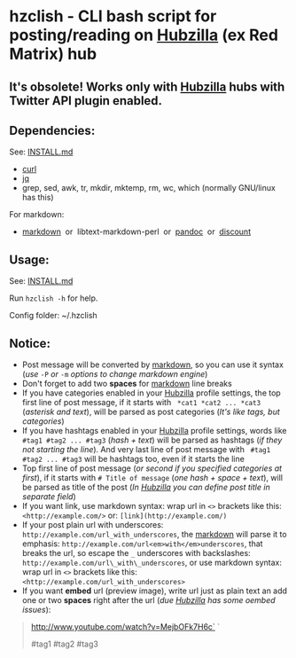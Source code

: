 # hzclish - CLI bash script for posting/reading on [Hubzilla][hubzilla] (ex Red Matrix) hub

## It's obsolete! Works only with [Hubzilla][hubzilla] hubs with  Twitter API plugin enabled.

## Dependencies:

See: [INSTALL.md](dependencies/INSTALL.md)

* [curl](https://curl.haxx.se/)
* [jq](https://stedolan.github.io/jq/)
* grep, sed, awk, tr, mkdir, mktemp, rm, wc, which (normally GNU/linux has this)

For markdown:

* [markdown][mdown] &nbsp;or&nbsp; libtext-markdown-perl &nbsp;or&nbsp; [pandoc](http://pandoc.org/) &nbsp;or&nbsp; [discount](https://github.com/Orc/discount)

## Usage:

See: [INSTALL.md](INSTALL.md)

Run `hzclish -h` for help.

Config folder: ~/.hzclish

## Notice:

* Post message will be converted by [markdown][mdown], so you can use it syntax (*use* `-P` *or* `-m` *options to change markdown engine*)
* Don't forget to add two **spaces** for [markdown][mdown] line breaks
* If you have categories enabled in your [Hubzilla][hubzilla] profile settings, the top first line of post message, if it starts with ` *cat1 *cat2 ... *cat3` (*asterisk and text*), will be parsed as post categories (*It's like tags, but categories*)
* If you have hashtags enabled in your [Hubzilla][hubzilla] profile settings, words like ` #tag1 #tag2 ... #tag3` (*hash \+ text*) will be parsed as hashtags (*if they not starting the line*). And very last line of post message with ` #tag1 #tag2 ... #tag3` will be hashtags too, even if it starts the line
* Top first line of post message (*or second if you specified categories at first*), if it starts with `# Title of message` (*one hash \+ space \+ text*), will be parsed as title of the post (*In [Hubzilla][hubzilla] you can define post title in separate field*)
* If you want link, use markdown syntax: wrap  url  in `<>` brackets like this: `<http://example.com/>` or: `[link](http://example.com/)`
* If your post plain url with underscores: `http://example.com/url_with_underscores`, the [markdown][mdown] will parse it to emphasis: `http://example.com/url<em>with</em>underscores`, that breaks the url, so escape the `_` underscores with backslashes: `http://example.com/url\_with\_underscores`, or use markdown syntax: wrap  url  in `<>` brackets like this: `<http://example.com/url_with_underscores>`
* If you want **embed** url (preview image), write url just as plain text an add one or two **spaces** right after the url (*due [Hubzilla][hubzilla] has some oembed issues*):

> http://www.youtube.com/watch?v=MejbOFk7H6c`  `  
>
> \#tag1 \#tag2 \#tag3

[hubzilla]: https://project.hubzilla.org/
[mdown]: http://daringfireball.net/projects/markdown/syntax
